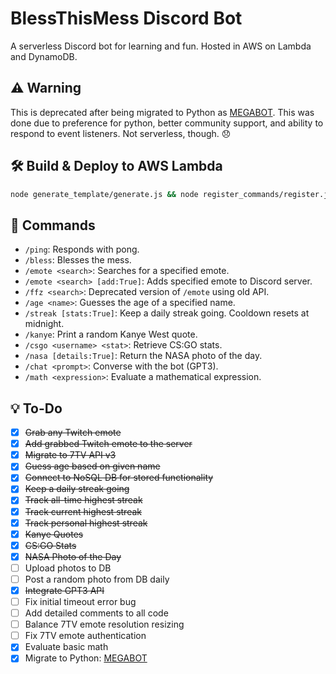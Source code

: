 # BlessThisMess Discord Bot
A serverless Discord bot for learning and fun. Hosted in AWS on Lambda and DynamoDB.

## ⚠️ Warning
This is deprecated after being migrated to Python as [MEGABOT](https://github.com/NicPWNs/MEGABOT). This was done due to preference for python, better community support, and ability to respond to event listeners. Not serverless, though. 😞

## 🛠️ Build & Deploy to AWS Lambda
```bash
node generate_template/generate.js && node register_commands/register.js && sam build && sam deploy
```

## 🤖 Commands
- `/ping`: Responds with pong.
- `/bless`: Blesses the mess.
- `/emote <search>`: Searches for a specified emote.
- `/emote <search> [add:True]`: Adds specified emote to Discord server.
- `/ffz <search>`: Deprecated version of `/emote` using old API.
- `/age <name>`: Guesses the age of a specified name.
- `/streak [stats:True]`: Keep a daily streak going. Cooldown resets at midnight.
- `/kanye`: Print a random Kanye West quote.
- `/csgo <username> <stat>`: Retrieve CS:GO stats.
- `/nasa [details:True]`: Return the NASA photo of the day.
- `/chat <prompt>`: Converse with the bot (GPT3).
- `/math <expression>`: Evaluate a mathematical expression.

## 💡 To-Do
- [x] ~~Grab any Twitch emote~~
- [x] ~~Add grabbed Twitch emote to the server~~
- [x] ~~Migrate to 7TV API v3~~
- [x] ~~Guess age based on given name~~
- [x] ~~Connect to NoSQL DB for stored functionality~~
- [x] ~~Keep a daily streak going~~
- [x] ~~Track all-time highest streak~~
- [x] ~~Track current highest streak~~
- [x] ~~Track personal highest streak~~
- [x] ~~Kanye Quotes~~
- [x] ~~CS:GO Stats~~
- [x] ~~NASA Photo of the Day~~
- [ ] Upload photos to DB
- [ ] Post a random photo from DB daily
- [x] ~~Integrate GPT3 API~~
- [ ] Fix initial timeout error bug
- [ ] Add detailed comments to all code
- [ ] Balance 7TV emote resolution resizing
- [ ] Fix 7TV emote authentication
- [x] Evaluate basic math
- [x] Migrate to Python: [MEGABOT](https://github.com/NicPWNs/MEGABOT)
